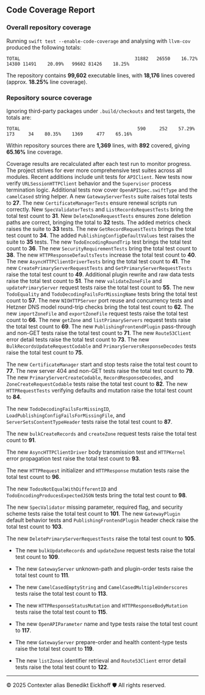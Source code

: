 ## Code Coverage Report

### Overall repository coverage

Running `swift test --enable-code-coverage` and analysing with `llvm-cov` produced the following totals:

```
TOTAL                                          31882   26550    16.72%   14380 11491    20.09%   99602 81426    18.25%
```

The repository contains **99,602** executable lines, with **18,176** lines covered (approx. **18.25%** line coverage).

### Repository source coverage

Ignoring third-party packages under `.build/checkouts` and test targets, the totals are:

```
TOTAL                                           590     252    57.29%     173     34    80.35%    1369     477    65.16%
```

Within repository sources there are **1,369** lines, with **892** covered, giving **65.16%** line coverage.

Coverage results are recalculated after each test run to monitor progress. The project strives for ever more comprehensive test suites across all modules. Recent additions include unit tests for ``APIClient``. New tests now verify ``URLSessionHTTPClient`` behavior and the ``Supervisor`` process termination logic.
Additional tests now cover ``OpenAPISpec.swiftType`` and the ``camelCased`` string helper. A new ``GatewayServerTests`` suite raises total tests to **27**.
The new ``CertificateManagerTests`` ensure renewal scripts run correctly.
New ``SpecValidatorTests`` and ``ListRecordsRequestTests`` bring the total test count to **31**.
New ``DeleteZoneRequestTests`` ensures zone deletion paths are correct, bringing the total to **32** tests.
The added metrics check raises the suite to **33** tests.
The new ``GetRecordRequestTests`` brings the total test count to **34**.
The added ``PublishingConfigDefaultValues`` test raises the suite to **35** tests.
The new ``TodoEncodingRoundTrip`` test brings the total test count to **36**.
The new ``SecurityRequirementTests`` bring the total test count to **38**.
The new ``HTTPResponseDefaultsTests`` increase the total test count to **40**.
The new ``AsyncHTTPClientDriverTests`` bring the total test count to **41**.
The new ``CreatePrimaryServerRequestTests`` and ``GetPrimaryServerRequestTests`` raise the total test count to **49**.
Additional plugin rewrite and raw data tests raise the total test count to **51**.
The new ``validateZoneFile`` and ``updatePrimaryServer`` request tests raise the total test count to **55**.
The new ``TodoEquality`` and ``TodoDecodingFailsForMissingName`` tests bring the total test count to **57**.
The new ``NIOHTTPServer`` port reuse and concurrency tests and Hetzner DNS model round-trip checks bring the total test count to **62**.
The new ``importZoneFile`` and ``exportZoneFile`` request tests raise the total test count to **66**.
The new ``getZone`` and ``listPrimaryServers`` request tests raise the total test count to **69**.
The new ``PublishingFrontendPlugin`` pass-through and non-GET tests raise the total test count to **71**.
The new ``Route53Client`` error detail tests raise the total test count to **73**.
The new ``BulkRecordsUpdateRequestCodable`` and ``PrimaryServersResponseDecodes`` tests raise the total test count to **75**.

The new ``CertificateManager`` start and stop tests raise the total test count to **77**.
The new server 404 and non-GET tests raise the total test count to **79**.
The new ``PrimaryServerCreateCodable``, ``RecordResponseDecodes``, and ``ZoneCreateRequestCodable`` tests raise the total test count to **82**.
The new ``HTTPRequestTests`` verifying defaults and mutation raise the total test count to **84**.

The new ``TodoDecodingFailsForMissingID``, ``LoadPublishingConfigFailsForMissingFile``, and ``ServerSetsContentTypeHeader`` tests raise the total test count to **87**.

The new ``bulkCreateRecords`` and ``createZone`` request tests raise the total test count to **91**.

The new ``AsyncHTTPClientDriver`` body transmission test and ``HTTPKernel`` error propagation test raise the total test count to **93**.

The new ``HTTPRequest`` initializer and ``HTTPResponse`` mutation tests raise the total test count to **96**.

The new ``TodosNotEqualWithDifferentID`` and ``TodoEncodingProducesExpectedJSON`` tests bring the total test count to **98**.

The new ``SpecValidator`` missing parameter, required flag, and security scheme tests raise the total test count to **101**.
The new ``GatewayPlugin`` default behavior tests and ``PublishingFrontendPlugin`` header check raise the total test count to **103**.

The new ``DeletePrimaryServerRequestTests`` raise the total test count to **105**.

- The new ``bulkUpdateRecords`` and ``updateZone`` request tests raise the total test count to **109**.
- The new ``GatewayServer`` unknown-path and plugin-order tests raise the total test count to **111**.

- The new ``CamelCasedEmptyString`` and ``CamelCasedMultipleUnderscores`` tests raise the total test count to **113**.

- The new ``HTTPResponseStatusMutation`` and ``HTTPResponseBodyMutation`` tests raise the total test count to **115**.

- The new ``OpenAPIParameter`` name and type tests raise the total test count to **117**.
- The new ``GatewayServer`` prepare-order and health content-type tests raise the total test count to **119**.
- The new ``listZones`` identifier retrieval and ``Route53Client`` error detail tests raise the total test count to **122**.

---
© 2025 Contexter alias Benedikt Eickhoff 🛡️ All rights reserved.
